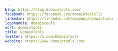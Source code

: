 ```yaml
---
blog: https://blog.domaintools.com/
facebook: https://facebook.com/domaintoolsllc
linkedin: https://linkedin.com/company/domaintools
logohandle: domaintools
sort: domaintools
title: DomainTools
twitter: https://x.com/DomainTools
website: https://www.domaintools.com/
---
```

